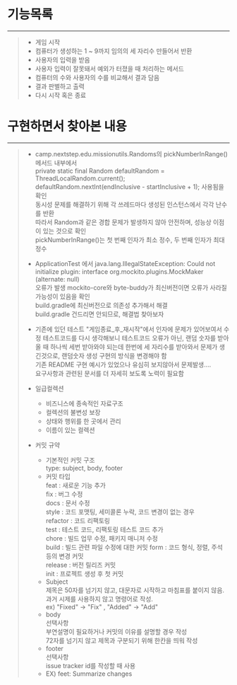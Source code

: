 # 기능목록
***
>* 게임 시작
>* 컴퓨터가 생성하는 1 ~ 9까지 임의의 세 자리수 만들어서 반환
>* 사용자의 입력을 받음
>* 사용자 입력이 잘못돼서 예외가 터졌을 때 처리하는 메서드
>* 컴퓨터의 수와 사용자의 수를 비교해서 결과 담음 
>* 결과 판별하고 출력
>* 다시 시작 혹은 종료


# 구현하면서 찾아본 내용
***
>* camp.nextstep.edu.missionutils.Randoms의 pickNumberInRange() 메서드 내부에서  
>private static final Random defaultRandom = ThreadLocalRandom.current();  
>defaultRandom.nextInt(endInclusive - startInclusive + 1); 사용됨을 확인  
>동시성 문제를 해결하기 위해 각 쓰레드마다 생성된 인스턴스에서 각각 난수를 반환  
>따라서 Random과 같은 경합 문제가 발생하지 않아 안전하며, 성능상 이점이 있는 것으로 확인  
>pickNumberInRange()는 첫 번째 인자가 최소 정수, 두 번째 인자가 최대 정수
>* ApplicationTest 에서 java.lang.IllegalStateException: Could not initialize plugin: interface org.mockito.plugins.MockMaker (alternate: null)  
>오류가 발생 mockito-core와 byte-buddy가 최신버전이면 오류가 사라질 가능성이 있음을 확인  
>build.gradle에 최신버전으로 의존성 추가해서 해결  
>build.gradle 건드리면 안되므로, 해결법 찾아보자
>
>* 기존에 있던 테스트 "게임종료_후_재시작"에서 인자에 문제가 있어보여서 수정
>테스트코드를 다시 생각해보니 테스트코드 오류가 아닌, 랜덤 숫자를 받아올 때 하나씩 세번 받아와야 되는데 한번에 세 자리수를 받아와서 문제가 생긴것으로, 랜덤숫자 생성 구현의 방식을 변경해야 함  
>기존 README 구현 예시가 있었으나 유심히 보지않아서 문제발생....  
>요구사항과 관련된 문서를 더 자세히 보도록 노력이 필요함  
>
>* 일급컬렉션  
>    * 비즈니스에 종속적인 자료구조  
>    * 컬렉션의 불변성 보장  
>    * 상태와 행위를 한 곳에서 관리  
>    * 이름이 있는 컬렉션
>
>* 커밋 규약
>    * 기본적인 커밋 구조  
>      type: subject, body, footer  
>    * 커밋 타입  
>      feat : 새로운 기능 추가  
>      fix : 버그 수정  
>      docs : 문서 수정  
>      style : 코드 포맷팅, 세미콜론 누락, 코드 변경이 없는 경우  
>      refactor : 코드 리팩토링  
>      test : 테스트 코드, 리팩토링 테스트 코드 추가  
>      chore : 빌드 업무 수정, 패키지 매니저 수정  
>      build : 빌드 관련 파일 수정에 대한 커밋
>      form : 코드 형식, 정렬, 주석 등의 변경 커밋  
>      release : 버전 릴리즈 커밋  
>      init : 프로젝트 생성 후 첫 커밋  
>    * Subject  
>   제목은 50자를 넘기지 않고, 대문자로 시작하고 마침표를 붙이지 않음.  
>   과거 시제를 사용하지 않고 명령어로 작성.  
>   ex) "Fixed" -> "Fix" ,  "Added" -> "Add"  
>    * body  
>    선택사항  
>    부연설명이 필요하거나 커밋의 이유를 설명할 경우 작성  
>    72자를 넘기지 않고 제목과 구분되기 위해 한칸을 띄워 작성  
>    * footer  
>   선택사항  
>   issue tracker id를 작성할 때 사용  
>    * EX) feet: Summarize changes





